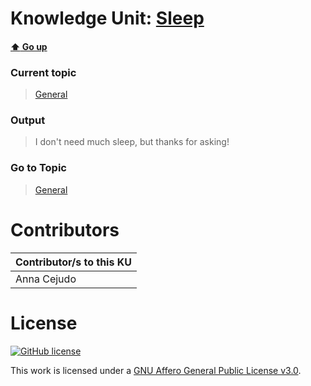 # Knowledge Unit: [Sleep](../../knowledge_units/general/sleep.md)

#### [:arrow_up: Go up](../../topics/general.md)
### Current topic
> [General](../../topics/general.md)
### Output
> I don&#039;t need much sleep, but thanks for asking!
### Go to Topic
> [General](../../topics/general.md)


# Contributors

| Contributor/s to this KU |
| - | 
| Anna Cejudo |

# License
[![GitHub license](https://img.shields.io/github/license/inbrainz/cerebro)](https://github.com/inbrainz/cerebro/blob/master/LICENSE)

This work is licensed under a [GNU Affero General Public License v3.0](https://www.gnu.org/licenses/agpl-3.0.txt).